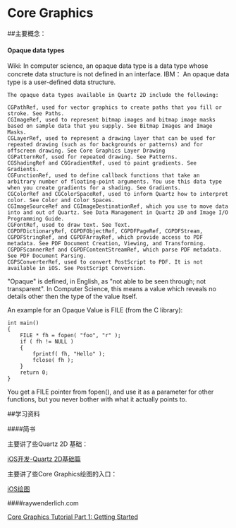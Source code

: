 # Core Graphics

##主要概念：

#### Opaque data types
Wiki: In computer science, an opaque data type is a data type whose concrete data structure is not defined in an interface. 
IBM： An opaque data type is a user-defined data structure.

```
The opaque data types available in Quartz 2D include the following:

CGPathRef, used for vector graphics to create paths that you fill or stroke. See Paths.
CGImageRef, used to represent bitmap images and bitmap image masks based on sample data that you supply. See Bitmap Images and Image Masks.
CGLayerRef, used to represent a drawing layer that can be used for repeated drawing (such as for backgrounds or patterns) and for offscreen drawing. See Core Graphics Layer Drawing
CGPatternRef, used for repeated drawing. See Patterns.
CGShadingRef and CGGradientRef, used to paint gradients. See Gradients.
CGFunctionRef, used to define callback functions that take an arbitrary number of floating-point arguments. You use this data type when you create gradients for a shading. See Gradients.
CGColorRef and CGColorSpaceRef, used to inform Quartz how to interpret color. See Color and Color Spaces.
CGImageSourceRef and CGImageDestinationRef, which you use to move data into and out of Quartz. See Data Management in Quartz 2D and Image I/O Programming Guide.
CGFontRef, used to draw text. See Text.
CGPDFDictionaryRef, CGPDFObjectRef, CGPDFPageRef, CGPDFStream, CGPDFStringRef, and CGPDFArrayRef, which provide access to PDF metadata. See PDF Document Creation, Viewing, and Transforming.
CGPDFScannerRef and CGPDFContentStreamRef, which parse PDF metadata. See PDF Document Parsing.
CGPSConverterRef, used to convert PostScript to PDF. It is not available in iOS. See PostScript Conversion.
```

"Opaque" is defined, in English, as "not able to be seen through; not transparent". In Computer Science, this means a value which reveals no details other then the type of the value itself.

An example for an Opaque Value is FILE (from the C library):

```
int main()
{
    FILE * fh = fopen( "foo", "r" );
    if ( fh != NULL )
    {
        fprintf( fh, "Hello" );
        fclose( fh );
    }
    return 0;
}
```
You get a FILE pointer from fopen(), and use it as a parameter for other functions, but you never bother with what it actually points to.

##学习资料

####简书

主要讲了些Quartz 2D 基础：

[iOS开发-Quartz 2D基础篇](http://www.jianshu.com/p/a2d07e437b58)

主要讲了些Core Graphics绘图的入口：

[iOS绘图](http://www.jianshu.com/p/72b386d755f5)

####raywenderlich.com

[Core Graphics Tutorial Part 1: Getting Started](https://www.raywenderlich.com/90690/modern-core-graphics-with-swift-part-1
)
